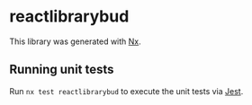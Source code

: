 # reactlibrarybud

This library was generated with [Nx](https://nx.dev).

## Running unit tests

Run `nx test reactlibrarybud` to execute the unit tests via [Jest](https://jestjs.io).
